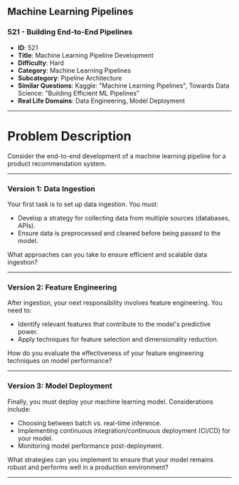 ## Machine Learning Pipelines

### 521 - Building End-to-End Pipelines

- **ID**: 521
- **Title**: Machine Learning Pipeline Development
- **Difficulty**: Hard
- **Category**: Machine Learning Pipelines
- **Subcategory**: Pipeline Architecture
- **Similar Questions**: Kaggle: "Machine Learning Pipelines", Towards Data Science: "Building Efficient ML Pipelines"
- **Real Life Domains**: Data Engineering, Model Deployment

---

# Problem Description

Consider the end-to-end development of a machine learning pipeline for a product recommendation system.

---

### Version 1: Data Ingestion

Your first task is to set up data ingestion. You must:

- Develop a strategy for collecting data from multiple sources (databases, APIs).
- Ensure data is preprocessed and cleaned before being passed to the model.

What approaches can you take to ensure efficient and scalable data ingestion?

---

### Version 2: Feature Engineering

After ingestion, your next responsibility involves feature engineering. You need to:

- Identify relevant features that contribute to the model's predictive power.
- Apply techniques for feature selection and dimensionality reduction.

How do you evaluate the effectiveness of your feature engineering techniques on model performance?

---

### Version 3: Model Deployment

Finally, you must deploy your machine learning model. Considerations include:

- Choosing between batch vs. real-time inference.
- Implementing continuous integration/continuous deployment (CI/CD) for your model.
- Monitoring model performance post-deployment.

What strategies can you implement to ensure that your model remains robust and performs well in a production environment?

---

